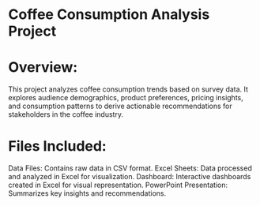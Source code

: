 # Coffee Consumption Analysis Project
# Overview:
This project analyzes coffee consumption trends based on survey data. It explores audience demographics, product preferences, pricing insights, and consumption patterns to derive actionable recommendations for stakeholders in the coffee industry.

# Files Included:

Data Files: Contains raw data in CSV format.
Excel Sheets: Data processed and analyzed in Excel for visualization.
Dashboard: Interactive dashboards created in Excel for visual representation.
PowerPoint Presentation: Summarizes key insights and recommendations.

